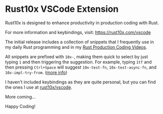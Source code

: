 # Rust10x VSCode Extension

Rust10x is designed to enhance productivity in production coding with Rust.

For more information and keybindings, visit: https://rust10x.com/vscode

The initial release includes a collection of snippets that I frequently use in my daily Rust programming and in my [Rust Production Coding Videos](https://youtube.com/jeremychone).

All snippets are prefixed with `10x-`, making them quick to select by just typing `1` and then triggering the suggestion. For example, typing `1tf` and then pressing `Ctrl+Space` will suggest `10x-test-fn`, `10x-test-async-fn`, and `10x-impl-try-from`. ([more info](https://rust10x.com/vscode))

I haven't included keybindings as they are quite personal, but you can find the ones I use at [rust10x/vscode](https://rust10x.com/vscode).

More coming...

Happy Coding!